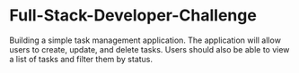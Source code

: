 # Full-Stack-Developer-Challenge
Building a simple task management application. The application will allow users to create, update, and delete tasks.
Users should also be able to view a list of tasks and filter them by status.

